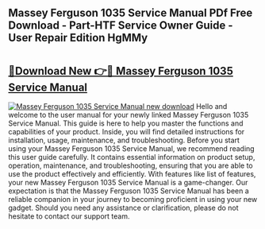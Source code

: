 ## Massey Ferguson 1035 Service Manual PDf Free Download - Part-HTF Service Owner Guide - User Repair Edition HgMMy

# <h2><a href="http://bc86709.oget.top/?id=Massey+Ferguson+1035+Service+Manual">🔗Download New 👉🔴 Massey Ferguson 1035 Service Manual</a></h2>

[![Massey Ferguson 1035 Service Manual new download](https://i.imgur.com/5g1atiW.png)](http://bc86709.oget.top/?id=Massey+Ferguson+1035+Service+Manual)
Hello and welcome to the user manual for your newly linked Massey Ferguson 1035 Service Manual. This guide is here to help you master the functions and capabilities of your product. Inside, you will find detailed instructions for installation, usage, maintenance, and troubleshooting. Before you start using your Massey Ferguson 1035 Service Manual, we recommend reading this user guide carefully. It contains essential information on product setup, operation, maintenance, and troubleshooting, ensuring that you are able to use the product effectively and efficiently. With features like list of features, your new Massey Ferguson 1035 Service Manual is a game-changer. Our expectation is that the Massey Ferguson 1035 Service Manual has been a reliable companion in your journey to becoming proficient in using your new gadget. Should you need any assistance or clarification, please do not hesitate to contact our support team.
